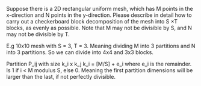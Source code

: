 Suppose there is a 2D rectangular uniform mesh, which has M points in the
x-direction and N points in the y-direction. Please describe in detail how to
carry out a checkerboard block decomposition of the mesh into S ×T blocks,
as evenly as possible. Note that M may not be divisible by S, and N may
not be divisible by T.


E.g 10x10 mesh with S = 3, T = 3. Meaning dividing M into 3 partitions and N into 3 partitions.
So we can divide into 4x4 and 3x3 blocks.

Partition P_ij  with size k_i x k_j 
k_i = [M/S] + e_i where e_i is the remainder. Is 1 if i < M modulus S, else 0.
Meaning the first partition dimensions will be larger than the last, if not perfectly divisible.

